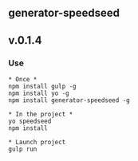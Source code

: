 ## generator-speedseed
## v.0.1.4

### Use
    * Once *
    npm install gulp -g
    npm install yo -g
    npm install generator-speedseed -g

    * In the project *
    yo speedseed
    npm install

    * Launch project
    gulp run